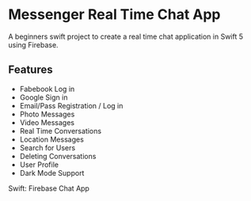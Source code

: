 # Messenger Real Time Chat App

A beginners swift project to create a real time chat application in Swift 5 using Firebase.

## Features
- Fabebook Log in
- Google Sign in
- Email/Pass Registration / Log in
- Photo Messages
- Video Messages
- Real Time Conversations
- Location Messages
- Search for Users
- Deleting Conversations
- User Profile
- Dark Mode Support

Swift: Firebase Chat App
